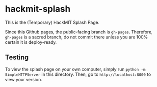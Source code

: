 # hackmit-splash
This is the (Temporary) HackMIT Splash Page.

Since this Github pages, the public-facing branch is `gh-pages`. Therefore, `gh-pages` is a sacred branch, do not commit there unless you are 100% certain it is deploy-ready.

Testing
-------

To view the splash page on your own computer, simply run `python -m SimpleHTTPServer` in this directory. Then, go to `http://localhost:8000` to view your version.
